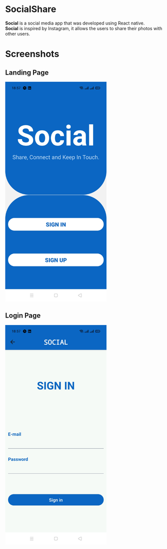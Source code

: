 # SocialShare
**Social** is a social media app that was developed using React native.
<br />
**Social** is inspired by Instagram, it allows the users to share their photos with other users.

# Screenshots
## Landing Page 
<img src ="screenshots/Landing.jpg" width="324" height="702" />

## Login Page
<img src ="screenshots/Login.jpg" width="324" height="702" />


